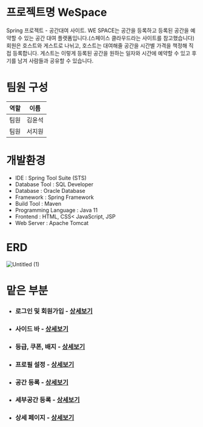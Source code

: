 # 프로젝트명 WeSpace

Spring 프로젝트 - 공간대여 사이트. WE SPACE는 공간을 등록하고 등록된 공간을 예약할 수 있는 공간 대여 플랫폼입니다.(스페이스 클라우드라는 사이트를 참고했습니다) 회원은 호스트와 게스트로 나뉘고, 호스트는 대여해줄 공간을 시간별 가격을 책정해 직접 등록합니다. 게스트는 이렇게 등록된 공간을 원하는 일자와 시간에 예약할 수 있고 후기를 남겨 사람들과 공유할 수 있습니다.
# 팀원 구성

|역할|이름|
|---|---|
|팀원|김윤석|
|팀원|서지원|

# 개발환경
- IDE : Spring Tool Suite (STS)
- Database Tool : SQL Developer
- Database : Oracle Database
- Framework : Spring Framework
- Build Tool : Maven
- Programming Language : Java 11
- Frontend : HTML, CSS< JavaScript, JSP
- Web Server : Apache Tomcat


# ERD
![Untitled (1)](https://github.com/sjwonny/WeSpace/assets/107779500/c7d03f7f-ec0d-443f-bb79-2b811f648815)

# 맡은 부분

- ### **로그인 및 회원가입** - [상세보기](https://github.com/sjwonny/WeSpace/wiki/%EB%A1%9C%EA%B7%B8%EC%9D%B8---%ED%9A%8C%EC%9B%90%EA%B0%80%EC%9E%85)

- ### **사이드 바** - [상세보기](https://github.com/sjwonny/WeSpace/wiki/%EC%82%AC%EC%9D%B4%EB%93%9C-%EB%B0%94)

- ### **등급, 쿠폰, 배지** - [상세보기](https://github.com/sjwonny/WeSpace/wiki/%EB%93%B1%EA%B8%89,-%EC%BF%A0%ED%8F%B0,-%EB%B0%B0%EC%A7%80)

- ### **프로필 설정** - [상세보기](https://github.com/sjwonny/WeSpace/wiki/%ED%94%84%EB%A1%9C%ED%95%84-%EC%84%A4%EC%A0%95)

- ### **공간 등록** - [상세보기](https://github.com/sjwonny/WeSpace/wiki/%EA%B3%B5%EA%B0%84-%EB%93%B1%EB%A1%9D)

- ### **세부공간 등록** - [상세보기](https://github.com/sjwonny/WeSpace/wiki/%EC%84%B8%EB%B6%80%EA%B3%B5%EA%B0%84-%EB%93%B1%EB%A1%9D)

- ### **상세 페이지** - [상세보기](https://github.com/sjwonny/WeSpace/wiki/%EC%83%81%EC%84%B8-%ED%8E%98%EC%9D%B4%EC%A7%80)
